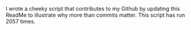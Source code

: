 I wrote a cheeky script that contributes to my Github by updating this ReadMe to illustrate why more than commits matter. This script has run 2057 times.